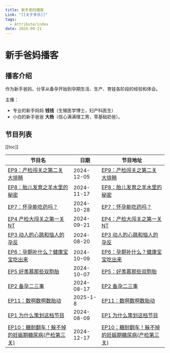 ```yaml
---
title: 新手爸妈播客
Link: "[[关于多乐]]"
tags:
  - Attribute/index
date: 2024-09-21
---
```

# 新手爸妈播客
## 播客介绍
作为新手爸妈，分享从备孕开始到孕期生活、生产、育娃各阶段的经验和体会。

主播： 
- 专业的新手妈妈 **钱钱**（生殖医学博士，妇产科医生） 
- 小白的新手爸爸 **大杨**（信心满满理工男，零基础奶爸）。

## 节目列表

[[toc]]

| 节目名                                                                                                                                                                                                                                                                         | 日期         | 节目地址                                                                                         |
| ------------------------------------------------------------------------------------------------------------------------------------------------------------------------------------------------------------------------------------------------------------------------------ | ---------- | -------------------------------------------------------------------------------------------- |
| [EP9：产检闯关之第二关 大排畸](app://obsidian.md/6%20-%20Main%20Notes/EP9%EF%BC%9A%E4%BA%A7%E6%A3%80%E9%97%AF%E5%85%B3%E4%B9%8B%E7%AC%AC%E4%BA%8C%E5%85%B3%20%E5%A4%A7%E6%8E%92%E7%95%B8.md)                                                                                               | 2024-12-05 | [EP9：产检闯关之第二关 大排畸](https://www.xiaoyuzhoufm.com/episode/6751a50ea314b553c66d6c80)            |
| [EP8：胎儿发育之羊水里的秘密](app://obsidian.md/6%20-%20Main%20Notes/EP8%EF%BC%9A%E8%83%8E%E5%84%BF%E5%8F%91%E8%82%B2%E4%B9%8B%E7%BE%8A%E6%B0%B4%E9%87%8C%E7%9A%84%E7%A7%98%E5%AF%86.md)                                                                                                   | 2024-11-17 | [EP8：胎儿发育之羊水里的秘密](https://www.xiaoyuzhoufm.com/episode/673a16f2f373fe5d4d05bccc)             |
| [EP7：怀孕能吃药吗？](app://obsidian.md/6%20-%20Main%20Notes/EP7%EF%BC%9A%E6%80%80%E5%AD%95%E8%83%BD%E5%90%83%E8%8D%AF%E5%90%97%EF%BC%9F.md)                                                                                                                                           | 2024-10-28 | [EP7：怀孕能吃药吗？](https://www.xiaoyuzhoufm.com/episode/671e5ecf44ae79002c742186)                 |
| [EP4 产检大闯关之第一关NT](app://obsidian.md/6%20-%20Main%20Notes/EP4%20%E4%BA%A7%E6%A3%80%E5%A4%A7%E9%97%AF%E5%85%B3%E4%B9%8B%E7%AC%AC%E4%B8%80%E5%85%B3NT.md)                                                                                                                         | 2024-09-21 | [EP4：产检大闯关之第一关NT](https://www.xiaoyuzhoufm.com/episode/66f0305f87a9242776115460)             |
| [EP3 动人的心跳和恼人的孕反](app://obsidian.md/6%20-%20Main%20Notes/EP3%20%E5%8A%A8%E4%BA%BA%E7%9A%84%E5%BF%83%E8%B7%B3%E5%92%8C%E6%81%BC%E4%BA%BA%E7%9A%84%E5%AD%95%E5%8F%8D.md)                                                                                                         | 2024-08-20 | [EP3 动人的心跳和恼人的孕反](https://www.xiaoyuzhoufm.com/episode/66c4ac6ddb5e6d6bf9b9865b)             |
| [EP6：孕期补什么？健康宝宝吃出来](app://obsidian.md/6%20-%20Main%20Notes/EP6%EF%BC%9A%E5%AD%95%E6%9C%9F%E8%A1%A5%E4%BB%80%E4%B9%88%EF%BC%9F%E5%81%A5%E5%BA%B7%E5%AE%9D%E5%AE%9D%E5%90%83%E5%87%BA%E6%9D%A5.md)                                                                               | 2024-10-09 | [EP6：孕期补什么？健康宝宝吃出来](https://www.xiaoyuzhoufm.com/episode/6706956881cdab3a93d99e77)           |
| [EP5 好羡慕那些双胞胎](app://obsidian.md/6%20-%20Main%20Notes/EP5%20%E5%A5%BD%E7%BE%A1%E6%85%95%E9%82%A3%E4%BA%9B%E5%8F%8C%E8%83%9E%E8%83%8E.md)                                                                                                                                       | 2024-10-07 | [EP5：好羡慕那些双胞胎](https://www.xiaoyuzhoufm.com/episode/6703fd0f81cdab3a93520079)                |
| [EP2 备孕二三事](app://obsidian.md/6%20-%20Main%20Notes/EP2%20%E5%A4%87%E5%AD%95%E4%BA%8C%E4%B8%89%E4%BA%8B.md)                                                                                                                                                                     | 2024-08-17 | [EP2 备孕二三事](https://www.xiaoyuzhoufm.com/episode/66c00eb033591c27beaf0bd3)                   |
| [EP11：数啊数啊数胎动](app://obsidian.md/6%20-%20Main%20Notes/EP11%EF%BC%9A%E6%95%B0%E5%95%8A%E6%95%B0%E5%95%8A%E6%95%B0%E8%83%8E%E5%8A%A8.md)                                                                                                                                         | 2025-1-8   | [EP11：数啊数啊数胎动](https://www.xiaoyuzhoufm.com/episode/677e8ef0cda04ef4c15d7c5b)                |
| [EP1 为什么策划这档节目](app://obsidian.md/6%20-%20Main%20Notes/EP1%20%E4%B8%BA%E4%BB%80%E4%B9%88%E7%AD%96%E5%88%92%E8%BF%99%E6%A1%A3%E8%8A%82%E7%9B%AE.md)                                                                                                                             | 2024-08-09 | [EP1 为什么策划这档节目](https://www.xiaoyuzhoufm.com/episode/66b60f72db5e6d6bf925bd2e)               |
| [EP10：糖耐翻车！躲不掉的妊娠期糖尿病(产检第三关)](app://obsidian.md/6%20-%20Main%20Notes/EP10%EF%BC%9A%E7%B3%96%E8%80%90%E7%BF%BB%E8%BD%A6%EF%BC%81%E8%BA%B2%E4%B8%8D%E6%8E%89%E7%9A%84%E5%A6%8A%E5%A8%A0%E6%9C%9F%E7%B3%96%E5%B0%BF%E7%97%85\(%E4%BA%A7%E6%A3%80%E7%AC%AC%E4%B8%89%E5%85%B3\).md) | 2024-12-17 | [EP10：糖耐翻车！躲不掉的妊娠期糖尿病(产检第三关)](https://www.xiaoyuzhoufm.com/episode/676042fa84447b1bd060fc0e) |